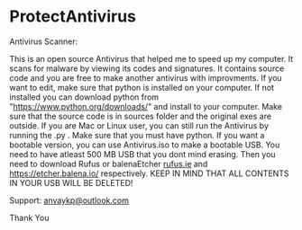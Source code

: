# ProtectAntivirus
Antivirus Scanner:

This is an open source Antivirus that helped me to speed up my computer. It scans for malware by viewing its codes and signatures. It contains source code and you are free to make another antivirus with improvments. If you want to edit, make sure that python is installed on your computer. If not installed you can download python from "https://www.python.org/downloads/" and install to your computer. Make sure that the source code is in sources folder and the original exes are outside. If you are Mac or Linux user, you can still run the Antivirus by running the .py . Make sure that you must have python. If you want a bootable version, you can use Antivirus.iso to make a bootable USB. You need to have atleast 500 MB USB that you dont mind erasing. Then you need to download Rufus or balenaEtcher [rufus.ie](https://rufus.ie/en/) and https://etcher.balena.io/ respectively. KEEP IN MIND THAT ALL CONTENTS IN YOUR USB WILL BE DELETED!

Support: anvaykp@outlook.com

Thank You
